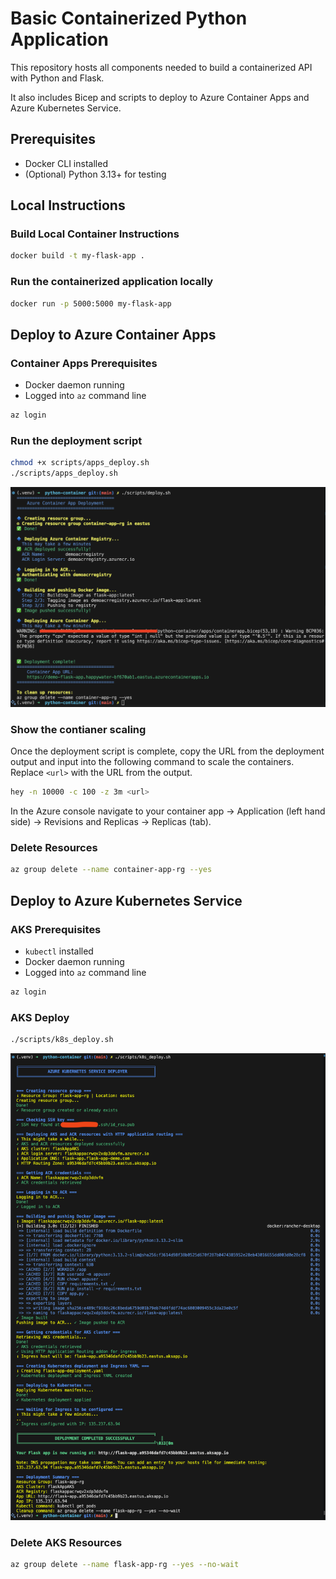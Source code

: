 # Basic Containerized Python Application

This repository hosts all components needed to build a containerized API with Python and Flask.

It also includes Bicep and scripts to deploy to Azure Container Apps and Azure Kubernetes Service.

## Prerequisites

- Docker CLI installed
- (Optional) Python 3.13+ for testing

## Local Instructions

### Build Local Container Instructions

```bash
docker build -t my-flask-app .
```

### Run the containerized application locally

```bash
docker run -p 5000:5000 my-flask-app
```

## Deploy to Azure Container Apps

### Container Apps Prerequisites

- Docker daemon running
- Logged into `az` command line

```bash
az login
```

### Run the deployment script

```bash
chmod +x scripts/apps_deploy.sh
./scripts/apps_deploy.sh
```

![output](./docs/images/ContainerDeployOutput.png)

### Show the contianer scaling

Once the deployment script is complete, copy the URL from the deployment output and input into the following command to scale the containers. Replace `<url>` with the URL from the output.

```bash
hey -n 10000 -c 100 -z 3m <url>
```

In the Azure console navigate to your container app -> Application (left hand side) -> Revisions and Replicas -> Replicas (tab).

### Delete Resources

```bash
az group delete --name container-app-rg --yes
```

## Deploy to Azure Kubernetes Service

### AKS Prerequisites

- `kubectl` installed
- Docker daemon running
- Logged into `az` command line

```bash
az login
```

### AKS Deploy

```bash
./scripts/k8s_deploy.sh
```

![output](./docs/images/AKS%20Deployment.png)

### Delete AKS Resources

```bash
az group delete --name flask-app-rg --yes --no-wait
```
